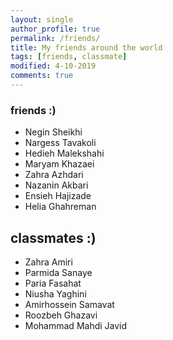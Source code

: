 ```yaml
---
layout: single
author_profile: true
permalink: /friends/
title: My friends around the world
tags: [friends, classmate]
modified: 4-10-2019
comments: true
---
```


### friends :)
* Negin Sheikhi
* Nargess Tavakoli
* Hedieh Malekshahi
* Maryam Khazaei 
* Zahra Azhdari
* Nazanin Akbari
* Ensieh Hajizade
* Helia Ghahreman 
## classmates :) 
* Zahra Amiri 
* Parmida Sanaye
* Paria Fasahat 
* Niusha Yaghini
* Amirhossein Samavat
* Roozbeh Ghazavi
* Mohammad Mahdi Javid
 